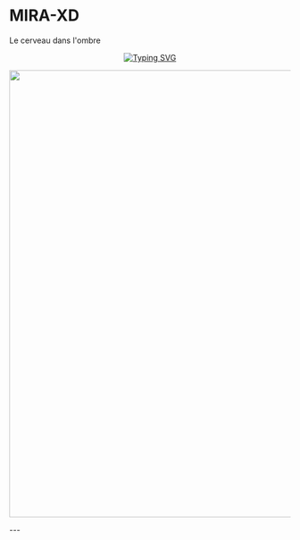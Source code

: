 # MIRA-XD
Le cerveau dans l'ombre 
<p align="center">
  <a href="https://git.io/typing-svg">
    <img src="https://files.catbox.moe/odekje.jpg
      "?font=Black+Ops+One&size=80&pause=1000&color=8A2BE2&center=true&vCenter=true&width=1000&height=200&lines=INCONNU+XD+V2;VERSION+2.0.0;created by MIRACLE-MMP" alt="Typing SVG" />
  </a>
</p>

<p align="center">
  <img src="https://files.catbox.moe/odekje.jpg
    " width="800"/>
</p>
---
